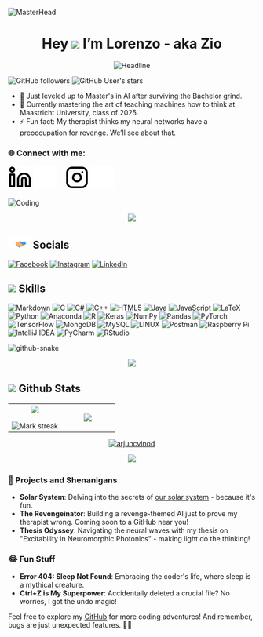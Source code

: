 ![MasterHead](https://i.pinimg.com/originals/77/ca/a3/77caa32884d735d439ade45ba37feaf2.gif)
<h1 align="center">Hey <img src="https://media.giphy.com/media/hvRJCLFzcasrR4ia7z/giphy.gif" width="35"> I’m Lorenzo - aka Zio</h1>

<div align=center><img src="https://readme-typing-svg.herokuapp.com?color=%236FDA44&size=32&center=true&vCenter=true&width=600&height=50&lines=Web+Developer;Computer+Science+Student;Freelancer;Open-Source+Enthusiast" alt="Headline" /></div>  

![GitHub followers](https://img.shields.io/github/followers/Lozzio99?style=social) ![GitHub User's stars](https://img.shields.io/github/stars/Lozzio99?style=social) <img src="https://komarev.com/ghpvc/?username=Lozzio99" alt="" />


- 🧠 Just leveled up to Master's in AI after surviving the Bachelor grind.
- 🚀 Currently mastering the art of teaching machines how to think at Maastricht University, class of 2025.
- ⚡ Fun fact: My therapist thinks my neural networks have a preoccupation for revenge. We’ll see about that.

### 🌐 Connect with me:

[![LinkedIn Light Mode](img/linkedin-light.svg)](https://www.linkedin.com/in/giuseppe-pompigna-55a720198#gh-light-mode-only)
[![LinkedIn Dark Mode](img/linkedin-dark.svg)](https://www.linkedin.com/in/giuseppe-pompigna-55a720198#gh-dark-mode-only)
&nbsp;&nbsp;
[![Instagram Light Mode](img/instagram-light.svg)](https://www.instagram.com/loz_zio_#gh-light-mode-only)
[![Instagram Dark Mode](img/instagram-dark.svg)](https://www.instagram.com/loz_zio_#gh-dark-mode-only)

<img align="center" alt="Coding" width="600" src="https://octodex.github.com/images/daftpunktocat-guy.gif">

 <p  align="center">
<img src="https://user-images.githubusercontent.com/73097560/115834477-dbab4500-a447-11eb-908a-139a6edaec5c.gif">             
<br>

## <img src="https://github.com/0xAbdulKhalid/0xAbdulKhalid/raw/main/assets/mdImages/handshake.gif" width=50px>Socials
[![Facebook](https://img.shields.io/badge/Facebook-%231877F2.svg?logo=Facebook&logoColor=white)](https://facebook.com/lorenzo.pompigna.5) [![Instagram](https://img.shields.io/badge/Instagram-%23E4405F.svg?logo=Instagram&logoColor=white)](https://instagram.com/loz_zio_) [![LinkedIn](https://img.shields.io/badge/LinkedIn-%230077B5.svg?logo=linkedin&logoColor=white)](https://linkedin.com/in/giuseppe-pompigna-55a720198) 

## <img src="https://media2.giphy.com/media/QssGEmpkyEOhBCb7e1/giphy.gif?cid=ecf05e47a0n3gi1bfqntqmob8g9aid1oyj2wr3ds3mg700bl&rid=giphy.gif" width ="25"> <b>  Skills</b>
![Markdown](https://img.shields.io/badge/markdown-%23000000.svg?style=for-the-badge&logo=markdown&logoColor=white)
![C](https://img.shields.io/badge/c-%2300599C.svg?style=for-the-badge&logo=c&logoColor=white)
![C#](https://img.shields.io/badge/c%23-%23239120.svg?style=for-the-badge&logo=c-sharp&logoColor=white)
![C++](https://img.shields.io/badge/c++-%2300599C.svg?style=for-the-badge&logo=c%2B%2B&logoColor=white)
![HTML5](https://img.shields.io/badge/html5-%23E34F26.svg?style=for-the-badge&logo=html5&logoColor=white)
![Java](https://img.shields.io/badge/java-%23ED8B00.svg?style=for-the-badge&logo=openjdk&logoColor=white)
![JavaScript](https://img.shields.io/badge/javascript-%23323330.svg?style=for-the-badge&logo=javascript&logoColor=%23F7DF1E)
![LaTeX](https://img.shields.io/badge/latex-%23008080.svg?style=for-the-badge&logo=latex&logoColor=white)
![Python](https://img.shields.io/badge/python-3670A0?style=for-the-badge&logo=python&logoColor=ffdd54)
![Anaconda](https://img.shields.io/badge/Anaconda-%2344A833.svg?style=for-the-badge&logo=anaconda&logoColor=white)
![R](https://img.shields.io/badge/r-%23276DC3.svg?style=for-the-badge&logo=r&logoColor=white)
![Keras](https://img.shields.io/badge/Keras-%23D00000.svg?style=for-the-badge&logo=Keras&logoColor=white)
![NumPy](https://img.shields.io/badge/numpy-%23013243.svg?style=for-the-badge&logo=numpy&logoColor=white)
![Pandas](https://img.shields.io/badge/pandas-%23150458.svg?style=for-the-badge&logo=pandas&logoColor=white)
![PyTorch](https://img.shields.io/badge/PyTorch-%23EE4C2C.svg?style=for-the-badge&logo=PyTorch&logoColor=white)
![TensorFlow](https://img.shields.io/badge/TensorFlow-%23FF6F00.svg?style=for-the-badge&logo=TensorFlow&logoColor=white)
![MongoDB](https://img.shields.io/badge/MongoDB-%234ea94b.svg?style=for-the-badge&logo=mongodb&logoColor=white) 
![MySQL](https://img.shields.io/badge/mysql-%2300f.svg?style=for-the-badge&logo=mysql&logoColor=white)
![LINUX](https://img.shields.io/badge/Linux-FCC624?style=for-the-badge&logo=linux&logoColor=black) 
![Postman](https://img.shields.io/badge/Postman-FF6C37?style=for-the-badge&logo=postman&logoColor=white) 
![Raspberry Pi](https://img.shields.io/badge/-RaspberryPi-C51A4A?style=for-the-badge&logo=Raspberry-Pi)
![IntelliJ IDEA](https://img.shields.io/badge/IntelliJIDEA-000000.svg?style=for-the-badge&logo=intellij-idea&logoColor=white)
![PyCharm](https://img.shields.io/badge/pycharm-143?style=for-the-badge&logo=pycharm&logoColor=black&color=black&labelColor=green)
![RStudio](https://img.shields.io/badge/RStudio-4285F4?style=for-the-badge&logo=rstudio&logoColor=white)


<picture>
  <source media="(prefers-color-scheme: dark)" srcset="github-snake-dark.svg" />
  <source media="(prefers-color-scheme: light)" srcset="github-snake.svg" />
  <img alt="github-snake" src="github-snake.svg" />
</picture>

<p  align="center">
<img src="https://user-images.githubusercontent.com/73097560/115834477-dbab4500-a447-11eb-908a-139a6edaec5c.gif">             
<br>

## <img src="https://media.giphy.com/media/iY8CRBdQXODJSCERIr/giphy.gif" width="35"><b> Github Stats </b>
<p align="center">
<table align="center">
<tr border="none">
<td width="50%" align="center">
  <img  align="center"  src="https://github-readme-stats.vercel.app/api?username=Lozzio99&theme=midnight-purple&show_icons=true&count_private=true" />
  <br></br>
  <img  title="🔥 Get streak stats for your profile at git.io/streak-stats" alt="Mark streak" src="https://github-readme-streak-stats.herokuapp.com/?user=Lozzio99&theme=midnight-purple&hide_border=false" /> 
</td>

<td width="50%" align="center"><img  align="center"  src="https://github-readme-stats.anuraghazra1.vercel.app/api/top-langs/?username=Lozzio99&theme=midnight-purple&hide_border=false&no-bg=true&no-frame=true&langs_count=10"/></td>
</tr>
</table>
<p align="center"> <a href="https://github.com/ryo-ma/github-profile-trophy"><img src="https://github-profile-trophy.vercel.app/?username=Lozzio99&layout=compact&theme=radical&column=7&row=1&margin-w=15&margin-h=15" alt="arjuncvinod" /></a></p></p>
<p  align="center">
<img src="https://user-images.githubusercontent.com/73097560/115834477-dbab4500-a447-11eb-908a-139a6edaec5c.gif">             
<br>

### 🚀 Projects and Shenanigans

- **Solar System**: Delving into the secrets of [our solar system](#https://github.com/Lozzio99/SolarSystem3D) - because it's fun.
- **The Revengeinator**: Building a revenge-themed AI just to prove my therapist wrong. Coming soon to a GitHub near you!
- **Thesis Odyssey**: Navigating the neural waves with my thesis on "Excitability in Neuromorphic Photonics" - making light do the thinking!

### 😂 Fun Stuff

- **Error 404: Sleep Not Found**: Embracing the coder's life, where sleep is a mythical creature.
- **Ctrl+Z is My Superpower**: Accidentally deleted a crucial file? No worries, I got the undo magic!

Feel free to explore my [GitHub](https://github.com/Lozzio99) for more coding adventures! And remember, bugs are just unexpected features. 🐛✨

